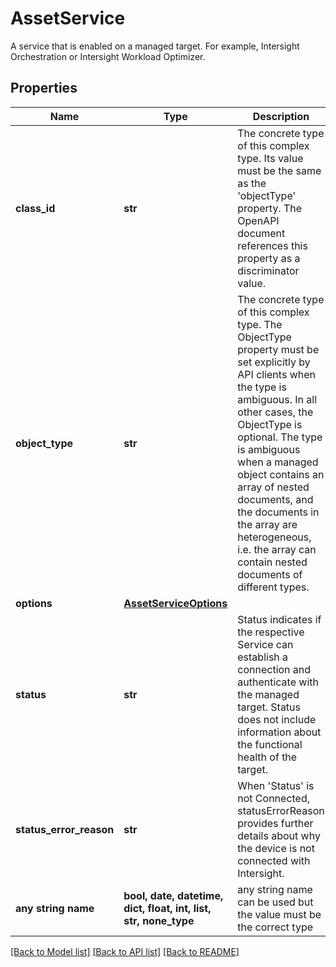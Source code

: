 # AssetService

A service that is enabled on a managed target. For example, Intersight Orchestration or Intersight Workload Optimizer.
## Properties
Name | Type | Description | Notes
------------ | ------------- | ------------- | -------------
**class_id** | **str** | The concrete type of this complex type. Its value must be the same as the &#39;objectType&#39; property. The OpenAPI document references this property as a discriminator value. | [readonly] 
**object_type** | **str** | The concrete type of this complex type. The ObjectType property must be set explicitly by API clients when the type is ambiguous. In all other cases, the  ObjectType is optional.  The type is ambiguous when a managed object contains an array of nested documents, and the documents in the array are heterogeneous, i.e. the array can contain nested documents of different types. | 
**options** | [**AssetServiceOptions**](AssetServiceOptions.md) |  | [optional] 
**status** | **str** | Status indicates if the respective Service can establish a connection and authenticate with the managed target. Status does not include information about the functional health of the target. | [optional]  if omitted the server will use the default value of ""
**status_error_reason** | **str** | When &#39;Status&#39; is not Connected, statusErrorReason provides further details about why the device is not connected with Intersight. | [optional] 
**any string name** | **bool, date, datetime, dict, float, int, list, str, none_type** | any string name can be used but the value must be the correct type | [optional]

[[Back to Model list]](../README.md#documentation-for-models) [[Back to API list]](../README.md#documentation-for-api-endpoints) [[Back to README]](../README.md)


